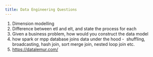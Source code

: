 ```yaml
---
title: Data Engineering Questions
---
```


1. Dimension modelling
2. Difference between etl and elt, and state the process for each
3. Given a business problem, how would you construct the data model
4. how spark or mpp database joins data under the hood -  shuffling, broadcasting, hash join, sort merge join, nested loop join etc.
5. https://datalemur.com/